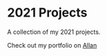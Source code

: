 # 2021 Projects

A collection of my 2021 projects.

Check out my portfolio on [Allan](https://allanmaina.vercel.app/)
